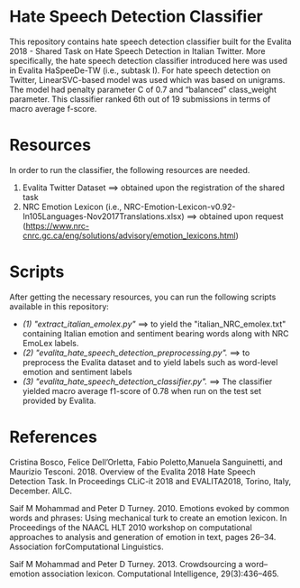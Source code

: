 # Hate Speech Detection Classifier 
This repository contains hate speech detection classifier built for the Evalita 2018 - Shared Task on Hate Speech Detection in Italian Twitter. More specifically, the hate speech detection classifier introduced here was used in Evalita HaSpeeDe-TW (i.e., subtask I). For  hate  speech  detection  on  Twitter,  LinearSVC-based  model  was used which  was  based  on  unigrams. The model had  penalty  parameter C of  0.7  and  “balanced” class_weight parameter. This classifier ranked 6th  out  of  19  submissions  in  terms  of  macro average  f-score.

# Resources
In order to run the classifier, the following resources are needed.
1. Evalita Twitter Dataset  ==> obtained upon the registration of the shared task
2. NRC Emotion Lexicon (i.e., NRC-Emotion-Lexicon-v0.92-In105Languages-Nov2017Translations.xlsx) ==> obtained upon request (https://www.nrc-cnrc.gc.ca/eng/solutions/advisory/emotion_lexicons.html)

# Scripts
After getting the necessary resources, you can run the following scripts available in this repository:
- *(1) "extract_italian_emolex.py"* ==> to yield the "italian_NRC_emolex.txt" containing Italian emotion and sentiment bearing words along with NRC EmoLex labels. 
- *(2) "evalita_hate_speech_detection_preprocessing.py".* ==> to preprocess the Evalita dataset and to yield labels such as word-level emotion and sentiment labels 
- *(3) "evalita_hate_speech_detection_classifier.py".* ==> The classifier yielded macro average f1-score of 0.78 when run on the test set provided by Evalita.

# References
Cristina  Bosco,   Felice  Dell’Orletta,   Fabio  Poletto,Manuela Sanguinetti, and Maurizio Tesconi.  2018. Overview of the Evalita 2018 Hate Speech Detection Task.   In Proceedings CLiC-it 2018 and EVALITA2018, Torino, Italy, December. AILC.

Saif M Mohammad and Peter D Turney.  2010.  Emotions  evoked  by  common  words  and  phrases:  Using mechanical turk to create an emotion lexicon. In Proceedings of the NAACL HLT 2010 workshop on computational approaches to analysis and generation of emotion in text, pages 26–34. Association forComputational Linguistics.

Saif M Mohammad and Peter D Turney. 2013. Crowdsourcing a word–emotion association lexicon. Computational Intelligence, 29(3):436–465.
